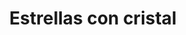 ---
title: Estrellas con cristal
date: 
draft: false

# descripcion
description : Aros pasantes trepadores. Precio por par. Se ajusta detrás del lóbulo sin tuerquita. En plata 925 y cristal.

materials: Plata 925

color: 

dimensions: Largo total 2,8cm

code: 01-05-0881

type: "Aros"

categories: []

price: $2.210,00

price_eftvo: $1.880,00

# Images
# first image will be shown in the product page
images:
  # - image: "images/path_to_image"
  # La ubicacion de las imagenes es imagenes/Aros/Aros.Trepadores/01-05-0881-estrellas-con-cristal
  - image: "./images/aros/trepadores/01-05-0881-estrellas-con-cristal_a.jpg"
  - image: "./images/aros/trepadores/01-05-0881-estrellas-con-cristal_b.jpg"
---